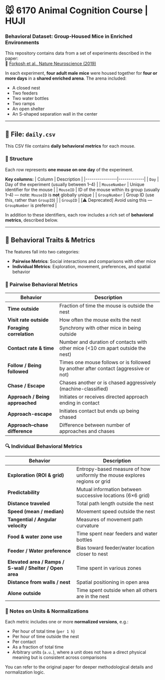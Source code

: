 # 🐭 6170 Animal Cognition Course | HUJI
### Behavioral Dataset: Group-Housed Mice in Enriched Environments  

This repository contains data from a set of experiments described in the paper:  
📄 [Forkosh et al., Nature Neuroscience (2019)](https://www.nature.com/articles/s41593-019-0516-y)

In each experiment, **four adult male mice** were housed together for **four or more days** in a **shared enriched arena**. The arena included:  
- A closed nest  
- Two feeders  
- Two water bottles  
- Two ramps  
- An open shelter  
- An S-shaped separation wall in the center  

---

## 📁 File: `daily.csv`  
This CSV file contains **daily behavioral metrics** for each mouse.

### 📌 Structure  
Each row represents **one mouse on one day** of the experiment.

**Key columns:**
| Column         | Description |
|----------------|-------------|
| `Day`          | Day of the experiment (usually between 1–4) |
| `MouseNumber`  | Unique identifier for the mouse |
| `MouseID`      | ID of the mouse within its group (usually 1–4) — note: `MouseID` is **not** globally unique |
| `GroupNumber`  | Group ID (use this, rather than `GroupID`) |
| `GroupID`      | [⚠️ Deprecated] Avoid using this — `GroupNumber` is preferred |

In addition to these identifiers, each row includes a rich set of **behavioral metrics**, described below.

---

## 🧠 Behavioral Traits & Metrics

The features fall into two categories:

- **Pairwise Metrics**: Social interactions and comparisons with other mice  
- **Individual Metrics**: Exploration, movement, preferences, and spatial behavior

### 🔁 Pairwise Behavioral Metrics  

| Behavior | Description |
|----------|-------------|
| **Time outside** | Fraction of time the mouse is outside the nest |
| **Visit rate outside** | How often the mouse exits the nest |
| **Foraging correlation** | Synchrony with other mice in being outside |
| **Contact rate & time** | Number and duration of contacts with other mice (<10 cm apart outside the nest) |
| **Follow / Being followed** | Times one mouse follows or is followed by another after contact (aggressive or not) |
| **Chase / Escape** | Chases another or is chased aggressively (machine-classified) |
| **Approach / Being approached** | Initiates or receives directed approach ending in contact |
| **Approach-escape** | Initiates contact but ends up being chased |
| **Approach–chase difference** | Difference between number of approaches and chases |

### 🔍 Individual Behavioral Metrics  

| Behavior | Description |
|----------|-------------|
| **Exploration (ROI & grid)** | Entropy-based measure of how uniformly the mouse explores regions or grid |
| **Predictability** | Mutual information between successive locations (6×6 grid) |
| **Distance traveled** | Total path length outside the nest |
| **Speed (mean / median)** | Movement speed outside the nest |
| **Tangential / Angular velocity** | Measures of movement path curvature |
| **Food & water zone use** | Time spent near feeders and water bottles |
| **Feeder / Water preference** | Bias toward feeder/water location closer to nest |
| **Elevated area / Ramps / S-wall / Shelter / Open area** | Time spent in various zones |
| **Distance from walls / nest** | Spatial positioning in open area |
| **Alone outside** | Time spent outside when all others are in the nest |

### 📏 Notes on Units & Normalizations

Each metric includes one or more **normalized versions**, e.g.:
- Per hour of total time (`per 1 h`)
- Per hour of time outside the nest
- Per contact
- As a fraction of total time
- Arbitrary units (`a.u.`), where a unit does not have a direct physical meaning but is consistent across comparisons

You can refer to the original paper for deeper methodological details and normalization logic.
